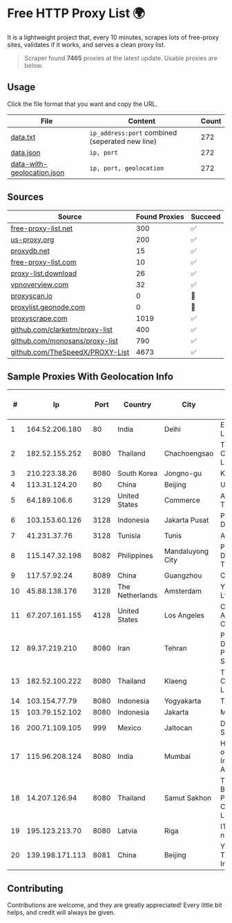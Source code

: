 
# Free HTTP Proxy List 🌍

It is a lightweight project that, every 10 minutes, scrapes lots of free-proxy sites, validates if it works, and serves a clean proxy list.


> Scraper found **7465** proxies at the latest update. Usable proxies are below.

## Usage

Click the file format that you want and copy the URL.


|File|Content|Count|
|----|-------|-----|
|[data.txt](https://raw.githubusercontent.com/themiralay/Proxy-List-World/master/data.txt)|`ip_address:port` combined (seperated new line)|272|
|[data.json](https://raw.githubusercontent.com/themiralay/Proxy-List-World/master/data.json)|`ip, port`|272|
|[data-with-geolocation.json](https://raw.githubusercontent.com/themiralay/Proxy-List-World/master/data-with-geolocation.json)|`ip, port, geolocation`|272|

## Sources

|Source|Found Proxies|Succeed|
|------|-------------|-------|
|[free-proxy-list.net](https://free-proxy-list.net)|300|✅|
|[us-proxy.org](https://www.us-proxy.org)|200|✅|
|[proxydb.net](http://proxydb.net)|15|✅|
|[free-proxy-list.com](https://free-proxy-list.com/?page=&port=&type%5B%5D=http&type%5B%5D=https&up_time=0&search=Search)|10|✅|
|[proxy-list.download](https://www.proxy-list.download/HTTP)|26|✅|
|[vpnoverview.com](https://vpnoverview.com/privacy/anonymous-browsing/free-proxy-servers)|32|✅|
|[proxyscan.io](https://www.proxyscan.io)|0|🚫|
|[proxylist.geonode.com](https://proxylist.geonode.com/api/proxy-list?limit=300&page=1&sort_by=lastChecked&sort_type=desc&protocols=http,https)|0|🚫|
|[proxyscrape.com](https://api.proxyscrape.com/v2/?request=displayproxies&protocol=http&timeout=10000&country=all&ssl=all&anonymity=all)|1019|✅|
|[github.com/clarketm/proxy-list](https://raw.githubusercontent.com/clarketm/proxy-list/master/proxy-list-raw.txt)|400|✅|
|[github.com/monosans/proxy-list](https://raw.githubusercontent.com/monosans/proxy-list/main/proxies/http.txt)|790|✅|
|[github.com/TheSpeedX/PROXY-List](https://raw.githubusercontent.com/TheSpeedX/PROXY-List/master/http.txt)|4673|✅|


## Sample Proxies With Geolocation Info

|#|Ip|Port|Country|City|Internet Service Provider|
|-|--|----|-------|----|-------------------------|
|1|164.52.206.180|80|India|Delhi|E2E Networks Limited|
|2|182.52.155.252|8080|Thailand|Chachoengsao|TOT Public Company Limited|
|3|210.223.38.26|8080|South Korea|Jongno-gu|Korea Telecom|
|4|113.31.124.20|80|China|Beijing|UCLOUD|
|5|64.189.106.6|3129|United States|Commerce|Apogee Telecom Inc.|
|6|103.153.60.126|3128|Indonesia|Jakarta Pusat|PT Era Awan Digital|
|7|41.231.37.76|3128|Tunisia|Tunis|ATI - ISP|
|8|115.147.32.198|8082|Philippines|Mandaluyong City|Philippine Long Distance Telephone Co.|
|9|117.57.92.24|8089|China|Guangzhou|Chinanet|
|10|45.88.138.176|3128|The Netherlands|Amsterdam|Yaglom Labs Ltd|
|11|67.207.161.155|4128|United States|Los Angeles|Colocation America Corporation|
|12|89.37.219.210|8080|Iran|Tehran|Parvaresh Dadeha Co. Private Joint Stock|
|13|182.52.100.222|8080|Thailand|Klaeng|TOT Public Company Limited|
|14|103.154.77.79|8080|Indonesia|Yogyakarta|T2NET|
|15|103.79.152.102|8080|Indonesia|Jakarta|MORATELINDO|
|16|200.71.109.105|999|Mexico|Jaltocan|Digy Networks S.A De C.V.|
|17|115.96.208.124|8080|India|Mumbai|Hathway IP over Cable Internet Access|
|18|14.207.126.94|8080|Thailand|Samut Sakhon|Triple T Broadband Public Company Limited|
|19|195.123.213.70|8080|Latvia|Riga|ITLDC Latvia network|
|20|139.198.171.113|8081|China|Beijing|Yunify Technologies Inc|



## Contributing

Contributions are welcome, and they are greatly appreciated! Every
little bit helps, and credit will always be given.

